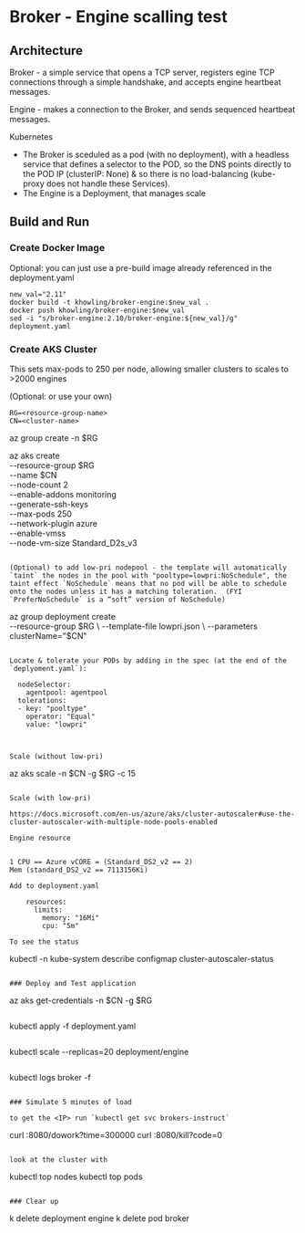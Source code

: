 
# Broker - Engine scalling test

## Architecture

Broker - a simple service that opens a TCP server, registers egine TCP connections through a simple handshake, and accepts engine heartbeat messages.

Engine - makes a connection to the Broker, and sends sequenced heartbeat messages.

Kubernetes
* The Broker is sceduled as a pod (with no deployment), with a headless service that defines a selector to the POD, so the DNS points directly to the POD IP (clusterIP: None) & so there is no load-balancing (kube-proxy does not handle these Services).
* The Engine is a Deployment, that manages scale


## Build and Run

### Create Docker Image

Optional: you can just use a pre-build image already referenced in the deployment.yaml

```
new_val="2.11"
docker build -t khowling/broker-engine:$new_val .
docker push khowling/broker-engine:$new_val
sed -i "s/broker-engine:2.10/broker-engine:${new_val}/g" deployment.yaml
```

### Create AKS Cluster

This sets max-pods to 250 per node, allowing smaller clusters to scales to >2000 engines

(Optional: or use your own)

```
RG=<resource-group-name>
CN=<cluster-name>

```
az group create -n $RG

az aks create \
  --resource-group $RG \
  --name $CN  \
  --node-count 2 \
  --enable-addons monitoring \
  --generate-ssh-keys \
  --max-pods 250  \
  --network-plugin azure \
  --enable-vmss \
  --node-vm-size Standard_D2s_v3
```

(Optional) to add low-pri nodepool - the template will automatically `taint` the nodes in the pool with "pooltype=lowpri:NoSchedule", the taint effect `NoSchedule` means that no pod will be able to schedule onto the nodes unless it has a matching toleration.  (FYI `PreferNoSchedule` is a “soft” version of NoSchedule)

```
az group deployment create \
    --resource-group $RG \
    --template-file lowpri.json \
    --parameters clusterName="$CN"
```

Locate & tolerate your PODs by adding in the spec (at the end of the `deplyoment.yaml`):

```
      nodeSelector:
        agentpool: agentpool
      tolerations:
      - key: "pooltype"
        operator: "Equal"
        value: "lowpri"
```


Scale (without low-pri)

```
az aks scale -n $CN -g $RG -c 15
```

Scale (with low-pri)

https://docs.microsoft.com/en-us/azure/aks/cluster-autoscaler#use-the-cluster-autoscaler-with-multiple-node-pools-enabled

Engine resource


1 CPU == Azure vCORE = (Standard_DS2_v2 == 2)
Mem (standard_DS2_v2 == 7113156Ki)

Add to deployment.yaml
```
        resources:
          limits:
            memory: "16Mi"
            cpu: "5m"
```
To see the status
```
kubectl -n kube-system describe configmap cluster-autoscaler-status
```

### Deploy and Test application

```
az aks get-credentials -n $CN -g $RG
```

```
kubectl apply -f deployment.yaml
```

```
kubectl scale --replicas=20 deployment/engine
```

```
kubectl logs broker -f
```

### Simulate 5 minutes of load

to get the <IP> run `kubectl get svc brokers-instruct`

```
curl <IP>:8080/dowork?time=300000
curl <IP>:8080/kill?code=0
```

look at the cluster with 

```
kubectl top nodes
kubectl top pods
```

### Clear up 

```
k delete deployment engine
k delete pod broker
```
